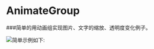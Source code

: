 # AnimateGroup
###简单的用动画组实现图片、文字的缩放、透明度变化例子。

![简单示例如下:](https://github.com/Sun-Hong/AnimateGroup/blob/master/ScaleAnimation/AnimateGroup.gif)

